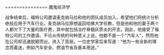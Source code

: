 =============== 魔鬼经济学

战争结束后，福特公司邀请麦克纳马拉和他的团队成员加入，希望他们将统计分析绝技应用于汽车行业。麦克纳马拉原想返回哈佛大学任教，但是他和他的妻子两个人都欠下了大量的医疗费，其中就包括治疗脊髓灰质炎的开支。因此，他接受了福特公司的工作邀请。不论从传统的何种意义上说，他都不是一个“汽车人”，然而他在公司却迅速脱颖而出，进入了高层。一位史学家后来写道：“他为一些全新的理念而着迷，例如汽车安全、燃油节省及基本用途。”